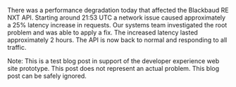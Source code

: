 ---
---

There was a performance degradation today that affected the Blackbaud RE NXT API.  Starting around 21:53 UTC a network issue caused approximately a 25% latency increase in requests. Our systems team investigated the root problem and was able to apply a fix. The increased latency lasted approximately 2 hours.  The API is now back to normal and responding to all traffic.

Note:  This is a test blog post in support of the developer experience web site prototype.  This post does not represent an actual problem.  This blog post can be safely ignored.  